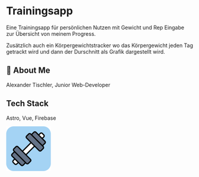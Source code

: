 
# Trainingsapp

Eine Trainingsapp für persönlichen Nutzen mit Gewicht und Rep Eingabe zur Übersicht von meinem Progress.

Zusätzlich auch ein Körpergewichtstracker wo das Körpergewicht jeden Tag getrackt wird und dann der Durschnitt als Grafik dargestellt wird.


## 🚀 About Me
Alexander Tischler, 
Junior Web-Developer


## Tech Stack

Astro, Vue, Firebase


![Logo](./public/favicon.png)

